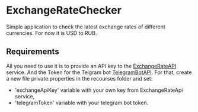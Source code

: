 # ExchangeRateChecker

Simple application to check the latest exchange rates of different currencies. For now it is USD to RUB.

## Requirements
All you need to use it is to provide an API key to the [ExchangeRateAPI](https://app.exchangerate-api.com) service.
And the Token for the Telgram bot [TelegramBotAPI](https://core.telegram.org/bots/features#creating-a-new-bot).
For that, create a new file private.properties in the recourses folder and set: 
 - 'exchangeApiKey' variable with your own key from ExchangeRateApi service,
 - 'telegramToken' variable with your telegram bot token.